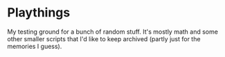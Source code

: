 # Playthings

My testing ground for a bunch of random stuff. It's mostly math and some other smaller scripts that I'd like to keep archived (partly just for the memories I guess).
